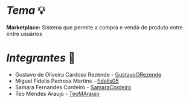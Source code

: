 # _Tema_ 💡
**Marketplace:** Sistema que permite a compra e venda de produto entre entre usuários

# _Integrantes_ 👥
- Gustavo de Oliveira Cardoso Rezende - [GustavoORezende](https://github.com/GustavoORezende)
- Miguel Fidelis Pedrosa Martins - [fidelis05](https://github.com/fidelis05)
- Samara Fernandes Cordeiro - [SamaraCordeiro](https://github.com/SamaraCordeiro)
- Teo Mendes Araujo - [TeoMAraujo](https://github.com/TeoMAraujo)
